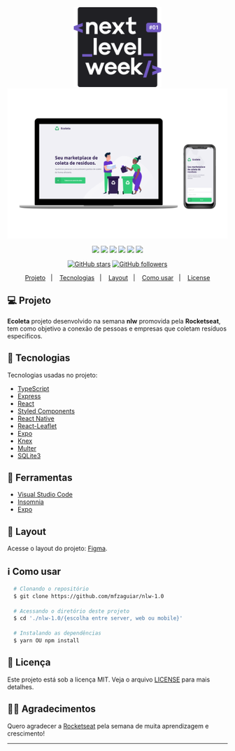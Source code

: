 <div align="center" >
<img src=".github/logo.svg" width="200" />
<img src=".github/note-phone.png" width="1000" />

[![](https://img.shields.io/badge/autor-Matheus-brightgreen.svg?style=flat)](https://github.com/mfzaguiar)
[![](https://img.shields.io/badge/Backend-Nodejs-brightgreen.svg?style=flat)](https://github.com/mfzaguiar)
[![](https://img.shields.io/badge/Frontend-ReactJS-brightgreen.svg?style=flat)](https://github.com/mfzaguiar)
[![](https://img.shields.io/badge/Mobile-React%20Native-brightgreen.svg?style=flat)](https://github.com/mfzaguiar)
[![](https://img.shields.io/github/languages/top/mfzaguiar/nlw-1.0)](https://github.com/mfzaguiar/nlw-1.0)
[![](https://img.shields.io/github/languages/count/mfzaguiar/nlw-1.0)](https://github.com/mfzaguiar/nlw-1.0)

</div>

<div align="center">

[![GitHub stars](https://img.shields.io/github/stars/mfzaguiar/semana-omnistack-11.0.svg?style=social&label=Star&maxAge=2592000)](https://github.com/mfzaguiar/nlw-1.0)
[![GitHub followers](https://img.shields.io/github/followers/mfzaguiar.svg?style=social&label=Follow&maxAge=2592000)](https://github.com/mfzaguiar?tab=followers)

</div>

<p align="center">
 <a href="#-projeto">Projeto</a>&nbsp;&nbsp;&nbsp;|&nbsp;&nbsp;&nbsp;
  <a href="#rocket-tecnologias">Tecnologias</a>&nbsp;&nbsp;&nbsp;|&nbsp;&nbsp;&nbsp;
  <a href="#-layout">Layout</a>&nbsp;&nbsp;&nbsp;|&nbsp;&nbsp;&nbsp;
  <a href="#information_source-como-usar">Como usar</a>&nbsp;&nbsp;&nbsp;|&nbsp;&nbsp;&nbsp;
  <a href="#memo-license">License</a>
</p>

## 💻 Projeto

**Ecoleta** projeto desenvolvido na semana **nlw** promovida pela **Rocketseat**, tem como objetivo a conexão de pessoas e empresas que coletam resíduos especificos.

## :rocket: Tecnologias

Tecnologias usadas no projeto:

- [TypeScript](https://github.com/Microsoft/TypeScript)
- [Express](https://github.com/expressjs/express)
- [React](https://github.com/facebook/react)
- [Styled Components](https://github.com/styled-components/styled-components)
- [React Native](https://github.com/facebook/react-native)
- [React-Leaflet](https://github.com/PaulLeCam/react-leaflet)
- [Expo](https://github.com/expo/expo)
- [Knex](http://knexjs.org/)
- [Multer](https://www.npmjs.com/package/multer)
- [SQLite3](https://www.sqlite.org/index.html)

## :hammer: Ferramentas

- [Visual Studio Code](https://code.visualstudio.com)
- [Insomnia](https://insomnia.rest)
- [Expo](https://expo.io/)

## 🔖 Layout

Acesse o layout do projeto: [Figma](<https://www.figma.com/file/9TlOcj6l7D05fZhU12xWT3/Ecoleta-(Booster)>).

## :information_source: Como usar

```bash
  # Clonando o repositório
  $ git clone https://github.com/mfzaguiar/nlw-1.0

  # Acessando o diretório deste projeto
  $ cd './nlw-1.0/{escolha entre server, web ou mobile}'

  # Instalando as dependências
  $ yarn OU npm install


```

## :memo: Licença

Este projeto está sob a licença MIT. Veja o arquivo [LICENSE](LICENSE) para mais detalhes.

## 🙏🏼 Agradecimentos

Quero agradecer a [Rocketseat](https://github.com/Rocketseat) pela semana de muita aprendizagem e crescimento!

---
